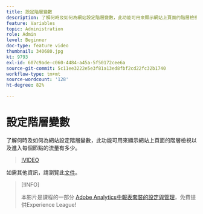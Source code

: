 ```yaml
---
title: 設定階層變數
description: 了解何時及如何為網站設定階層變數，此功能可用來顯示網站上頁面的階層檢視以及進入每個節點的流量有多少。
feature: Variables
topic: Administration
role: Admin
level: Beginner
doc-type: feature video
thumbnail: 340680.jpg
kt: 9793
exl-id: 607c9ade-c060-4484-a45a-5f50172cee6a
source-git-commit: 5c11ee3222e5e3f81a13ed8fbf2cd22fc32b1740
workflow-type: tm+mt
source-wordcount: '128'
ht-degree: 82%

---
```


# 設定階層變數

了解何時及如何為網站設定階層變數，此功能可用來顯示網站上頁面的階層檢視以及進入每個節點的流量有多少。

>[!VIDEO](https://video.tv.adobe.com/v/340680/?quality=12&learn=on)

如需其他資訊，請瀏覽此[文件](https://experienceleague.adobe.com/docs/analytics/implementation/vars/page-vars/hier.html)。

>[!INFO]
>
> 本影片是課程的一部分 [Adobe Analytics中報表套裝的設定與管理](https://experienceleague.adobe.com/?recommended=Analytics-A-1-2021.1.administration)，免費提供Experience League!